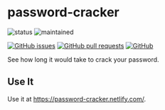 # password-cracker
![status](https://img.shields.io/badge/status-complete-brightgreen.svg)
![maintained](https://img.shields.io/badge/maintained-yes-brightgreen.svg)

[![GitHub issues](https://img.shields.io/github/issues/hparcells/password-cracker.svg)](https://github.com/hparcells/password-cracker)
[![GitHub pull requests](https://img.shields.io/github/issues-pr/hparcells/password-cracker.svg)](https://github.com/hparcells/password-cracker)
[![GitHub](https://img.shields.io/github/license/hparcells/password-cracker.svg)](https://github.com/hparcells/password-cracker)

See how long it would take to crack your password.

## Use It
Use it at https://password-cracker.netlify.com/.
